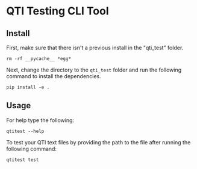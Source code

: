 # QTI Testing CLI Tool

## Install

First, make sure that there isn't a previous install in the "qti_test" folder.

```shell
rm -rf __pycache__ *egg*
```

Next, change the directory to the `qti_test` folder and run the following command to install the dependencies.

```shell
pip install -e .
```

## Usage

For help type the following:

```shell
qtitest --help
```

To test your QTI text files by providing the path to the file after running the following command:

```shell
qtitest test
```
